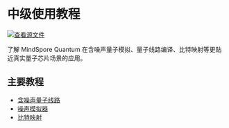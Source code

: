 # 中级使用教程

[![查看源文件](https://mindspore-website.obs.cn-north-4.myhuaweicloud.com/website-images/r2.2/resource/_static/logo_source.svg)](https://gitee.com/mindspore/docs/blob/r2.2/docs/mindquantum/docs/source_zh_cn/middle_level/middle_level.md)

了解 MindSpore Quantum 在含噪声量子模拟、量子线路编译、比特映射等更贴近真实量子芯片场景的应用。

## 主要教程

<ul>
  <li><a href="noise.html">含噪声量子线路</a></li>
  <li><a href="noise_simulator.html">噪声模拟器</a></li>
  <li><a href="qubit_mapping.html">比特映射</a></li>
</ul>
